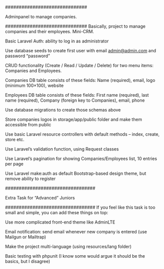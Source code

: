##############################

Adminpanel to manage companies.

##############################
Basically, project to manage companies and their employees. Mini-CRM.

Basic Laravel Auth: ability to log in as administrator

Use database seeds to create first user with email admin@admin.com and password “password”

CRUD functionality (Create / Read / Update / Delete) for two menu items: Companies and Employees.

Companies DB table consists of these fields: Name (required), email, logo (minimum 100×100), website

Employees DB table consists of these fields: First name (required), last name (required), Company (foreign key to Companies), email, phone

Use database migrations to create those schemas above

Store companies logos in storage/app/public folder and make them accessible from public

Use basic Laravel resource controllers with default methods – index, create, store etc.

Use Laravel’s validation function, using Request classes

Use Laravel’s pagination for showing Companies/Employees list, 10 entries per page

Use Laravel make:auth as default Bootstrap-based design theme, but remove ability to register

#################################

Extra Task for “Advanced” Juniors

#################################
If you feel like this task is too small and simple, you can add these things on top:

Use more complicated front-end theme like AdminLTE

Email notification: send email whenever new company is entered (use Mailgun or Mailtrap)

Make the project multi-language (using resources/lang folder)

Basic testing with phpunit (I know some would argue it should be the basics, but I disagree)
